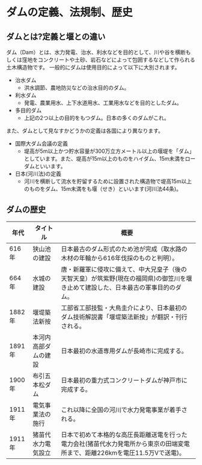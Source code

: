 # ダムの定義、法規制、歴史

## ダムとは?定義と堰との違い

ダム（Dam）とは、水力発電、治水、利水などを目的として、川や谷を横断もしくは窪地をコンクリートや土砂、岩石などによって包囲するなどして作られる土木構造物です。
一般的にダムは使用目的によって以下に大別されます。

- 治水ダム
    - 洪水調節、農地防災などの治水目的のダム。
- 利水ダム
    - 発電、農業用水、上下水道用水、工業用水などを目的としたダム。
- 多目的ダム
    - 上記の2つ以上の目的をもつダム。日本の多くのダムがこれ。

また、ダムとして見なすかどうかの定義は各国により異なります。


- 国際大ダム会議の定義
    - 堤高が5m以上かつ貯水容量が300万立方メートル以上の堰堤を「ダム」としています。また、堤高が15m以上のものをハイダム、15m未満をローダムといいます。
- 日本(河川法)の定義
    - 河川を横断して流水を貯留するために設置された構造物で堤高15m以上のものをダム、15m未満をも堰（せき）といいます(河川法44条)。

## ダムの歴史

年代|タイトル|概要
--|--|--
616年|狭山池の建設|日本最古のダム形式のため池が完成（取水路の木材の年輪から616年伐採のものと判明）。
664年|水城の建設|唐・新羅軍に侵攻に備えて、中大兄皇子（後の天智天皇）が筑紫野(現在の福岡県)の御笠川を堰き止めて建設した、日本最古の軍事目的のダム。
1882年|堰堤築法新按|工部省工部技監・大鳥圭介により、日本最初のダム技術解説書「堰堤築法新按」が翻訳・刊行される。
1891年|本河内高部ダムの建設|日本最初の水道専用ダムが長崎市に完成する。
1900年|布引五本松ダム|日本最初の重力式コンクリートダムが神戸市に完成する。
1911年|電気事業法の施行|これ以降に全国の河川で水力発電事業が着手される。
1911年|猪苗代水力電気設立|日本で初めて本格的な高圧長距離送電を行った電力会社(猪苗代水力発電所から東京の田端変電所まで、距離226kmを電圧11.5万Vで送電)。